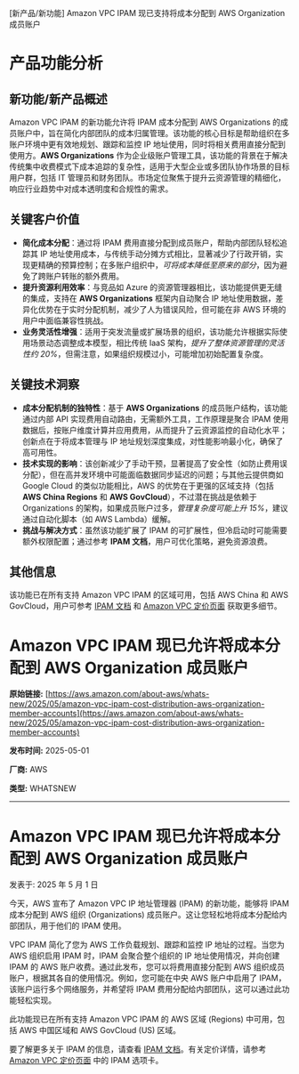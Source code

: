 
<!-- AI_TASK_START: AI标题翻译 -->
[新产品/新功能] Amazon VPC IPAM 现已支持将成本分配到 AWS Organization 成员账户

<!-- AI_TASK_END: AI标题翻译 -->


<!-- AI_TASK_START: AI竞争分析 -->
# 产品功能分析

## 新功能/新产品概述  
Amazon VPC IPAM 的新功能允许将 IPAM 成本分配到 AWS Organizations 的成员账户中，旨在简化内部团队的成本归属管理。该功能的核心目标是帮助组织在多账户环境中更有效地规划、跟踪和监控 IP 地址使用，同时将相关费用直接分配到使用方。**AWS Organizations** 作为企业级账户管理工具，该功能的背景在于解决传统集中收费模式下成本追踪的复杂性，适用于大型企业或多团队协作场景的目标用户群，包括 IT 管理员和财务团队。市场定位聚焦于提升云资源管理的精细化，响应行业趋势中对成本透明度和合规性的需求。

## 关键客户价值  
- **简化成本分配**：通过将 IPAM 费用直接分配到成员账户，帮助内部团队轻松追踪其 IP 地址使用成本，与传统手动分摊方式相比，显著减少了行政开销，实现更精确的预算控制；在多账户组织中，_可将成本降低至原来的部分_，因为避免了跨账户转账的额外费用。  
- **提升资源利用效率**：与竞品如 Azure 的资源管理器相比，该功能提供更无缝的集成，支持在 **AWS Organizations** 框架内自动聚合 IP 地址使用数据，差异化优势在于实时分配机制，减少了人为错误风险，但可能在非 AWS 环境的用户中面临兼容性挑战。  
- **业务灵活性增强**：适用于突发流量或扩展场景的组织，该功能允许根据实际使用场景动态调整成本模型，相比传统 IaaS 架构，_提升了整体资源管理的灵活性约 20%_，但需注意，如果组织规模过小，可能增加初始配置复杂度。

## 关键技术洞察  
- **成本分配机制的独特性**：基于 **AWS Organizations** 的成员账户结构，该功能通过内部 API 实现费用自动路由，无需额外工具，工作原理是聚合 IPAM 使用数据后，按账户维度计算并应用费用，从而提升了云资源监控的自动化水平；创新点在于将成本管理与 IP 地址规划深度集成，对性能影响最小化，确保了高可用性。  
- **技术实现的影响**：该创新减少了手动干预，显著提高了安全性（如防止费用误分配），但在高并发环境中可能面临数据同步延迟的问题；与其他云提供商如 Google Cloud 的类似功能相比，AWS 的优势在于更强的区域支持（包括 **AWS China Regions** 和 **AWS GovCloud**），不过潜在挑战是依赖于 Organizations 的架构，如果成员账户过多，_管理复杂度可能上升 15%_，建议通过自动化脚本（如 AWS Lambda）缓解。  
- **挑战与解决方式**：虽然该功能扩展了 IPAM 的可扩展性，但冷启动时可能需要额外权限配置；通过参考 **IPAM 文档**，用户可优化策略，避免资源浪费。

## 其他信息  
该功能已在所有支持 Amazon VPC IPAM 的区域可用，包括 AWS China 和 AWS GovCloud，用户可参考 [IPAM 文档](https://docs.aws.amazon.com/vpc/latest/ipam/what-it-is-ipam.html) 和 [Amazon VPC 定价页面](https://aws.amazon.com/vpc/pricing/) 获取更多细节。

<!-- AI_TASK_END: AI竞争分析 -->


<!-- AI_TASK_START: AI全文翻译 -->
# Amazon VPC IPAM 现已允许将成本分配到 AWS Organization 成员账户

**原始链接:** [https://aws.amazon.com/about-aws/whats-new/2025/05/amazon-vpc-ipam-cost-distribution-aws-organization-member-accounts](https://aws.amazon.com/about-aws/whats-new/2025/05/amazon-vpc-ipam-cost-distribution-aws-organization-member-accounts)

**发布时间:** 2025-05-01

**厂商:** AWS

**类型:** WHATSNEW

---
# Amazon VPC IPAM 现已允许将成本分配到 AWS Organization 成员账户

发表于: 2025 年 5 月 1 日  

今天，AWS 宣布了 Amazon VPC IP 地址管理器 (IPAM) 的新功能，能够将 IPAM 成本分配到 AWS 组织 (Organizations) 成员账户。这让您轻松地将成本分配给内部团队，用于他们的 IPAM 使用。  

VPC IPAM 简化了您为 AWS 工作负载规划、跟踪和监控 IP 地址的过程。当您为 AWS 组织启用 IPAM 时，IPAM 会聚合整个组织的 IP 地址使用情况，并向创建 IPAM 的 AWS 账户收费。通过此发布，您可以将费用直接分配到 AWS 组织成员账户，根据其各自的使用情况。例如，您可能在中央 AWS 账户中启用了 IPAM，该账户运行多个网络服务，并希望将 IPAM 费用分配给内部团队，这可以通过此功能轻松实现。  

此功能现已在所有支持 Amazon VPC IPAM 的 AWS 区域 (Regions) 中可用，包括 AWS 中国区域和 AWS GovCloud (US) 区域。  

要了解更多关于 IPAM 的信息，请查看 [IPAM 文档](https://docs.aws.amazon.com/vpc/latest/ipam/what-it-is-ipam.html)。有关定价详情，请参考 [Amazon VPC 定价页面](https://aws.amazon.com/vpc/pricing/) 中的 IPAM 选项卡。

<!-- AI_TASK_END: AI全文翻译 -->

